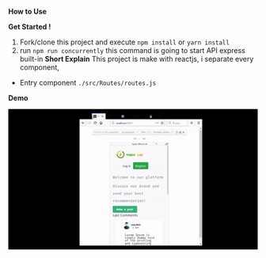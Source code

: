 **How to Use**

**Get Started  !**
1. Fork/clone this project and execute `npm install` or `yarn install`
2. run `npm run concurrently` this command is going to start API express built-in
**Short Explain**
This project is make with reactjs, i separate every component,

 - Entry component `./src/Routes/routes.js`
 
  **Demo**
  
![VIEW POSTS]( https://raw.githubusercontent.com/jetobe95/Powercar/master/imagenes/demo.gif)

